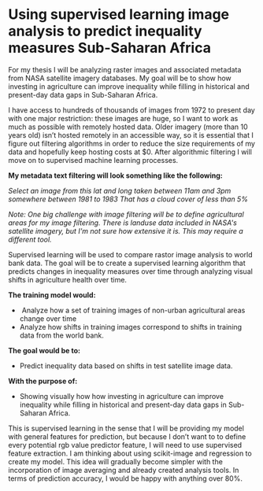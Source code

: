 # Using supervised learning image analysis to predict inequality measures Sub-Saharan Africa

For my thesis I will be analyzing raster images and associated metadata from NASA satellite imagery databases. My goal will be to show how investing in agriculture can improve inequality while filling in historical and present-day data gaps in Sub-Saharan Africa.

I have access to hundreds of thousands of images from 1972 to present day with one major restriction: these images are huge, so I want to work as much as possible with remotely hosted data. Older imagery (more than 10 years old) isn’t hosted remotely in an accessible way, so it is essential that I figure out filtering algorithms in order to reduce the size requirements of my data and hopefully keep hosting costs at $0. After algorithmic filtering I will move on to supervised machine learning processes.

**My metadata text filtering will look something like the following:**

_Select an image from this lat and long
taken between 11am and 3pm
somewhere between 1981 to 1983
That has a cloud cover of less than 5%_

_Note: One big challenge with image filtering will be to define agricultural areas for my image filtering. There is landuse data included in NASA's satellite imagery, but I'm not sure how extensive it is. This may require a different tool._

Supervised learning will be used to compare rastor image analysis to world bank data. The goal will be to create a supervised learning algorithm that predicts changes in inequality measures over time through analyzing visual shifts in agriculture health over time.

**The training model would:**

-  Analyze how a set of training images of non-urban agricultural areas change over time
- Analyze how shifts in training images correspond to shifts in training data from the world bank.

**The goal would be to:**

- Predict inequality data based on shifts in test satellite image data.


**With the purpose of:**

- Showing visually how how investing in agriculture can improve inequality while filling in historical and present-day data gaps in Sub-Saharan Africa.

This is supervised learning in the sense that I will be providing my model with general features for prediction, but because I don’t want to to define every potential rgb value predictor feature, I will need to use supervised feature extraction. I am thinking about using scikit-image and regression to create my model. This idea will gradually become simpler with the incorporation of image averaging and already created analysis tools. In terms of prediction accuracy, I would be happy with anything over 80%.
